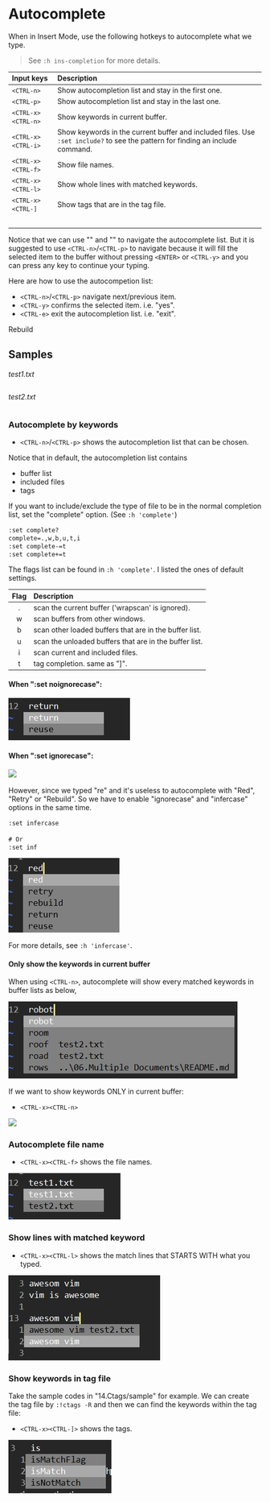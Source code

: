 # Autocomplete

When in Insert Mode, use the following hotkeys to autocomplete what we type.

> See `:h ins-completion` for more details.



| Input keys | Description |
|:-----------|:------------|
| `<CTRL-n>` | Show autocompletion list and stay in the first one. |
| `<CTRL-p>` | Show autocompletion list and stay in the last one. |
| `<CTRL-x><CTRL-n>` | Show keywords in current buffer. |
| `<CTRL-x><CTRL-i>` | Show keywords in the current buffer and included files. Use `:set include?` to see the pattern for finding an include command. | 
| `<CTRL-x><CTRL-f>` | Show file names. |
| `<CTRL-x><CTRL-l>` | Show whole lines with matched keywords. |
| `<CTRL-x><CTRL-]` | Show tags that are in the tag file. |
| | |
| | |
| | |
| | |
| | |


Notice that we can use "<Up>" and "<Down>" to navigate the autocomplete list. But it is suggested to use `<CTRL-n>`/`<CTRL-p>` to navigate because it will fill the selected item to the buffer without pressing `<ENTER>` or `<CTRL-y>` and you can press any key to continue your typing.


Here are how to use the autocompetion list:

- `<CTRL-n>`/`<CTRL-p>` navigate next/previous item.
- `<CTRL-y>` confirms the selected item. i.e. "yes".
- `<CTRL-e>` exit the autocompletion list. i.e. "exit".

Rebuild

## Samples

*test1.txt*

```
```


*test2.txt*

```
```

### Autocomplete by keywords

- `<CTRL-n>`/`<CTRL-p>` shows the autocompletion list that can be chosen.

Notice that in default, the autocompletion list contains

* buffer list
* included files
* tags

If you want to include/exclude the type of file to be in the normal completion list, set the "complete" option. (See `:h 'complete'`)

```
:set complete?
complete=.,w,b,u,t,i
:set complete-=t
:set complete+=t
```

The flags list can be found in `:h 'complete'`. I listed the ones of default settings.

| Flag | Description |
|:----:|:------------|
| . | scan the current buffer ('wrapscan' is ignored). |
| w | scan buffers from other windows. |
| b | scan other loaded buffers that are in the buffer list. |
| u | scan the unloaded buffers that are in the buffer list. |
| i | scan current and included files. |
| t | tag completion. same as "]". |


#### When ":set noignorecase":

![](assets/ac-kws-noignorecase.jpg)


#### When ":set ignorecase":

![](assets/ac-kws-ignorecase.gif)

However, since we typed "re" and it's useless to autocomplete with "Red", "Retry" or "Rebuild". So we have to enable "ignorecase" and "infercase" options in the same time.

```
:set infercase

# Or
:set inf
```

![](assets/ac-kws-ignorecase-infercase.jpg)


For more details, see `:h 'infercase'`.


#### Only show the keywords in current buffer

When using `<CTRL-n>`, autocomplete will show every matched keywords in buffer lists as below,

![](assets/ac-kws-buffers.jpg)

If we want to show keywords ONLY in current buffer:

- `<CTRL-x><CTRL-n>` 

![](assets/ac-kws-current-buffer.jpg)



### Autocomplete file name

- `<CTRL-x><CTRL-f>` shows the file names.

![](assets/ac-filename.jpg)


### Show lines with matched keyword

- `<CTRL-x><CTRL-l>` shows the match lines that STARTS WITH what you typed.

![](assets/ac-line.jpg)


### Show keywords in tag file

Take the sample codes in "14.Ctags/sample" for example.
We can create the tag file by `:!ctags -R` and then we can find the keywords within the tag file:

- `<CTRL-x><CTRL-]>` shows the tags.

![](assets/ac-tags.jpg)






